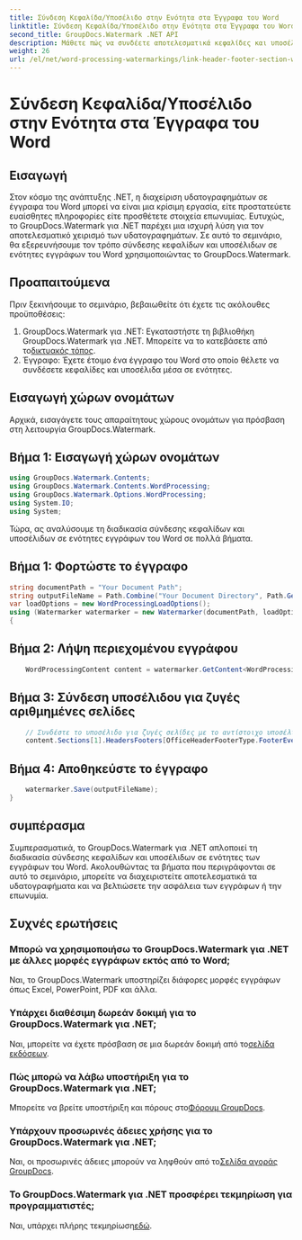 ```yaml
---
title: Σύνδεση Κεφαλίδα/Υποσέλιδο στην Ενότητα στα Έγγραφα του Word
linktitle: Σύνδεση Κεφαλίδα/Υποσέλιδο στην Ενότητα στα Έγγραφα του Word
second_title: GroupDocs.Watermark .NET API
description: Μάθετε πώς να συνδέετε αποτελεσματικά κεφαλίδες και υποσέλιδα σε ενότητες εγγράφων του Word χρησιμοποιώντας το GroupDocs.Watermark για .NET. Διαχείριση και ασφάλεια εγγράφων.
weight: 26
url: /el/net/word-processing-watermarkings/link-header-footer-section-word-docs/
---
```


# Σύνδεση Κεφαλίδα/Υποσέλιδο στην Ενότητα στα Έγγραφα του Word

## Εισαγωγή
Στον κόσμο της ανάπτυξης .NET, η διαχείριση υδατογραφημάτων σε έγγραφα του Word μπορεί να είναι μια κρίσιμη εργασία, είτε προστατεύετε ευαίσθητες πληροφορίες είτε προσθέτετε στοιχεία επωνυμίας. Ευτυχώς, το GroupDocs.Watermark για .NET παρέχει μια ισχυρή λύση για τον αποτελεσματικό χειρισμό των υδατογραφημάτων. Σε αυτό το σεμινάριο, θα εξερευνήσουμε τον τρόπο σύνδεσης κεφαλίδων και υποσέλιδων σε ενότητες εγγράφων του Word χρησιμοποιώντας το GroupDocs.Watermark.
## Προαπαιτούμενα
Πριν ξεκινήσουμε το σεμινάριο, βεβαιωθείτε ότι έχετε τις ακόλουθες προϋποθέσεις:
1. GroupDocs.Watermark για .NET: Εγκαταστήστε τη βιβλιοθήκη GroupDocs.Watermark για .NET. Μπορείτε να το κατεβάσετε από το[δικτυακός τόπος](https://releases.groupdocs.com/Watermark/net/).
2. Έγγραφο: Έχετε έτοιμο ένα έγγραφο του Word στο οποίο θέλετε να συνδέσετε κεφαλίδες και υποσέλιδα μέσα σε ενότητες.

## Εισαγωγή χώρων ονομάτων
Αρχικά, εισαγάγετε τους απαραίτητους χώρους ονομάτων για πρόσβαση στη λειτουργία GroupDocs.Watermark.
## Βήμα 1: Εισαγωγή χώρων ονομάτων
```csharp
using GroupDocs.Watermark.Contents;
using GroupDocs.Watermark.Contents.WordProcessing;
using GroupDocs.Watermark.Options.WordProcessing;
using System.IO;
using System;
```
Τώρα, ας αναλύσουμε τη διαδικασία σύνδεσης κεφαλίδων και υποσέλιδων σε ενότητες εγγράφων του Word σε πολλά βήματα.
## Βήμα 1: Φορτώστε το έγγραφο
```csharp
string documentPath = "Your Document Path";
string outputFileName = Path.Combine("Your Document Directory", Path.GetFileName(documentPath));
var loadOptions = new WordProcessingLoadOptions();
using (Watermarker watermarker = new Watermarker(documentPath, loadOptions))
{
```
## Βήμα 2: Λήψη περιεχομένου εγγράφου
```csharp
    WordProcessingContent content = watermarker.GetContent<WordProcessingContent>();
```
## Βήμα 3: Σύνδεση υποσέλιδου για ζυγές αριθμημένες σελίδες
```csharp
    // Συνδέστε το υποσέλιδο για ζυγές σελίδες με το αντίστοιχο υποσέλιδο στην προηγούμενη ενότητα
    content.Sections[1].HeadersFooters[OfficeHeaderFooterType.FooterEven].IsLinkedToPrevious = true;
```
## Βήμα 4: Αποθηκεύστε το έγγραφο
```csharp
    watermarker.Save(outputFileName);
}
```

## συμπέρασμα
Συμπερασματικά, το GroupDocs.Watermark για .NET απλοποιεί τη διαδικασία σύνδεσης κεφαλίδων και υποσέλιδων σε ενότητες των εγγράφων του Word. Ακολουθώντας τα βήματα που περιγράφονται σε αυτό το σεμινάριο, μπορείτε να διαχειριστείτε αποτελεσματικά τα υδατογραφήματα και να βελτιώσετε την ασφάλεια των εγγράφων ή την επωνυμία.
## Συχνές ερωτήσεις
### Μπορώ να χρησιμοποιήσω το GroupDocs.Watermark για .NET με άλλες μορφές εγγράφων εκτός από το Word;
Ναι, το GroupDocs.Watermark υποστηρίζει διάφορες μορφές εγγράφων όπως Excel, PowerPoint, PDF και άλλα.
### Υπάρχει διαθέσιμη δωρεάν δοκιμή για το GroupDocs.Watermark για .NET;
Ναι, μπορείτε να έχετε πρόσβαση σε μια δωρεάν δοκιμή από το[σελίδα εκδόσεων](https://releases.groupdocs.com/).
### Πώς μπορώ να λάβω υποστήριξη για το GroupDocs.Watermark για .NET;
 Μπορείτε να βρείτε υποστήριξη και πόρους στο[Φόρουμ GroupDocs](https://forum.groupdocs.com/c/watermark/19).
### Υπάρχουν προσωρινές άδειες χρήσης για το GroupDocs.Watermark για .NET;
 Ναι, οι προσωρινές άδειες μπορούν να ληφθούν από το[Σελίδα αγοράς GroupDocs](https://purchase.groupdocs.com/temporary-license/).
### Το GroupDocs.Watermark για .NET προσφέρει τεκμηρίωση για προγραμματιστές;
 Ναι, υπάρχει πλήρης τεκμηρίωση[εδώ](https://tutorials.groupdocs.com/Watermark/net/).